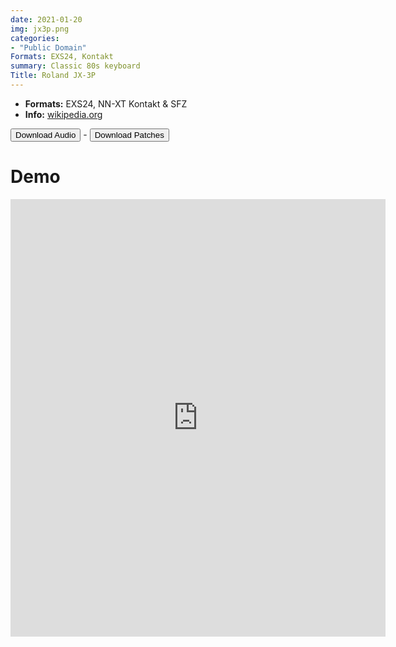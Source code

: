 ```yaml
---
date: 2021-01-20
img: jx3p.png
categories: 
- "Public Domain"
Formats: EXS24, Kontakt
summary: Classic 80s keyboard 
Title: Roland JX-3P  
---
```



- **Formats:** EXS24, NN-XT Kontakt & SFZ
-    **Info:** [wikipedia.org](https://en.wikipedia.org/wiki/Roland_JX-3P)


<div class="buttons"> <a href="https://www.dropbox.com/sh/m9vbpgr5i1lb1mc/AACKJ5786PVVJ0DdnQwbJQO7a?dl=0"> <button>Download Audio</button></a> - <a href="https://github.com/publicsamples/Roland-JX-3P"> <button>Download Patches</button></a></div>

# Demo

<iframe width="600" height="700" src="https://www.modularsamples.com/Demos/demos/jx3p.html" frameborder="0" allow="accelerometer; autoplay; clipboard-write; encrypted-media; gyroscope; picture-in-picture" allowfullscreen></iframe>

